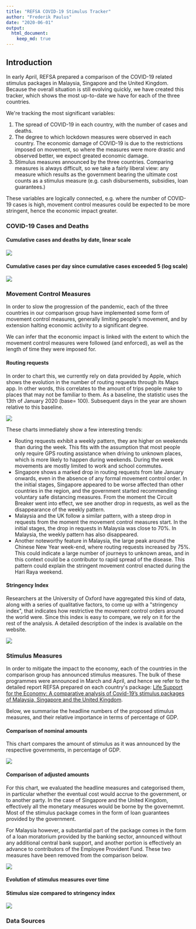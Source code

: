 ```yaml
---
title: "REFSA COVID-19 Stimulus Tracker"
author: "Frederik Paulus"
date: "2020-06-01"
output: 
  html_document: 
    keep_md: true
---
```




## Introduction

In early April, REFSA prepared a comparison of the COVID-19 related stimulus packages in Malaysia, Singapore and the United Kingdom. Because the overall situation is still evolving quickly, we have created this tracker, which shows the most up-to-date we have for each of the three countries.

We're tracking the most significant variables: 
 1. The spread of COVID-19 in each country, with the number of cases and deaths.
 2. The degree to which lockdown measures were observed in each country. The economic damage of COVID-19 is due to the restrictions imposed on movement, so where the measures were more drastic and observed better, we expect greated economic damage. 
 3. Stimulus measures announced by the three countries. Comparing measures is always difficult, so we take a fairly liberal view: any measure which results as the government bearing the ultimate cost counts as a stimulus measure (e.g. cash disbursements, subsidies, loan guarantees.)
 
These variables are logically connected, e.g. where the number of COVID-19 cases is high, movement control measures could be expected to be more stringent, hence the economic impact greater.

### COVID-19 Cases and Deaths

#### Cumulative cases and deaths by date, linear scale


![](REFSA-COVID-19-Tracker_files/figure-html/covid-19-linear-1.png)<!-- -->

#### Cumulative cases per day since cumulative cases exceeded 5 (log scale)


![](REFSA-COVID-19-Tracker_files/figure-html/covid-19-log-1.png)<!-- -->


### Movement Control Measures

In order to slow the progression of the pandemic, each of the three countries in our comparison group have implemented some form of movement control measures, generally limiting people's movement, and by extension halting economic activity to a significant degree. 

We can infer that the economic impact is linked with the extent to which the movement control measures were followed (and enforced), as well as the length of time they were imposed for.

#### Routing requests

In order to chart this, we currently rely on data provided by Apple, which shows the evolution in the number of routing requests through its Maps app. In other words, this correlates to the amount of trips people make to places that may not be familiar to them. As a baseline, the statistic uses the 13th of January 2020 (base= 100). Subsequent days in the year are shown relative to this baseline. 

![](REFSA-COVID-19-Tracker_files/figure-html/mco-1.png)<!-- -->

These charts immediately show a few interesting trends: 

* Routing requests exhibit a weekly pattern, they are higher on weekends than during the week. This fits with the assumption that most people only require GPS routing assistance when driving to unknown places, which is more likely to happen during weekends. During the week movements are mostly limited to work and school commutes. 
* Singapore shows a marked drop in routing requests from late January onwards, even in the absence of any formal movement control order. In the initial stages, Singapore appeared to be worse affected than other countries in the region, and the government started recommending voluntary safe distancing measures. From the moment the Circuit Breaker went into effect, we see another drop in requests, as well as the disappearance of the weekly pattern. 
* Malaysia and the UK follow a similar pattern, with a steep drop in requests from the moment the movement control measures start. In the initial stages, the drop in requests in Malaysia was close to 70%. In Malaysia, the weekly pattern has also disappeared. 
* Another noteworthy feature in Malaysia, the large peak around the Chinese New Year week-end, where routing requests increased by 75%. This could indicate a large number of journeys to unknown areas, and in this context could be a contributor to rapid spread of the disease. This pattern could explain the stringent movement control enacted during the Hari Raya weekend. 

#### Stringency Index

Researchers at the University of Oxford have aggregated this kind of data, along with a series of qualitative factors, to come up with a "stringency index", that indicates how restrictive the movement control orders around the world were. Since this index is easy to compare, we rely on it for the rest of the analysis. A detailed description of the index is available on the website. 

![](REFSA-COVID-19-Tracker_files/figure-html/stringency-1.png)<!-- -->
 
### Stimulus Measures

In order to mitigate the impact to the economy, each of the countries in the comparison group has announced stimulus measures. The bulk of these programmes were announced in March and April, and hence we refer to the detailed report REFSA prepared on each country's package: [Life Support for the Economy: A comparative analysis of Covid-19’s stimulus packages of Malaysia, Singapore and the United Kingdom](https://refsa.org/life-support-for-the-economy/).

Below, we summarise the headline numbers of the proposed stimulus measures, and their relative importance in terms of percentage of GDP. 



#### Comparison of nominal amounts

This chart compares the amount of stimulus as it was announced by the respective governments, in percentage of GDP. 

![](REFSA-COVID-19-Tracker_files/figure-html/nom_stim_gdp-1.png)<!-- -->

#### Comparison of adjusted amounts

For this chart, we evaluated the headline measures and categorised them, in particular whether the eventual cost would accrue to the government, or to another party. In the case of Singapore and the United Kingdom, effectively all the monetary measures would be borne by the governemnt. Most of the stimulus package comes in the form of loan guarantees provided by the government. 

For Malaysia however, a substantial part of the package comes in the form of a loan moratorium provided by the banking sector, announced without any additional central bank support, and another portion is effectively an advance to contributors of the Employee Provident Fund. These two measures have been removed from the comparison below. 

![](REFSA-COVID-19-Tracker_files/figure-html/fisc_stim_gdp-1.png)<!-- -->

#### Evolution of stimulus measures over time




#### Stimulus size compared to stringency index


![](REFSA-COVID-19-Tracker_files/figure-html/stim_stringency-1.png)<!-- -->


### Data Sources




